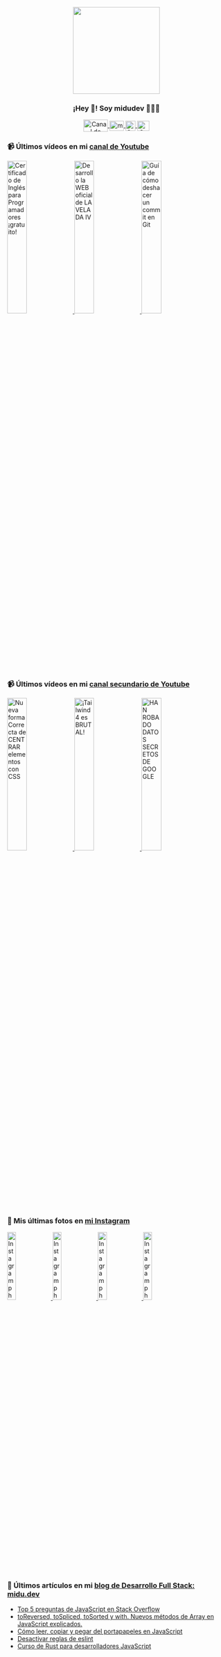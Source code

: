 <p align="center" width="300">
   <img align="center" width="200" src="https://user-images.githubusercontent.com/1561955/106762302-fda9de00-6635-11eb-99be-3ef744e60c0e.png" />
   <h3 align="center">¡Hey 👋! Soy midudev 👨🏻‍💻</h3>
</p>

<p align="center">
   <a href="https://twitch.tv/midudev" target="blank">
    <img align="center" src="https://upload.wikimedia.org/wikipedia/commons/c/ce/Twitch_logo_2019.svg" alt="Canal de Twitch de midudev" height="28px" width="56px" />
  </a>
  <span style="width: 8px;"> </span>
   <a href="https://youtube.com/midudev" target="blank">
    <img align="center" src="https://upload.wikimedia.org/wikipedia/commons/0/09/YouTube_full-color_icon_%282017%29.svg" alt="midudev" height="23px" width="33px" />
  </a>
  <span style="width: 8px;"> </span>
  <a href="https://instagram.com/midu.dev" target="blank">
    <img align="center" src="https://upload.wikimedia.org/wikipedia/commons/e/e7/Instagram_logo_2016.svg" alt="Canal de Instagram de midu.dev" height="23px" width="23px" />
  </a>
  <span style="width: 8px;"> </span>
  <a href="https://twitter.com/midudev" target="blank">
    <img align="center" src="https://upload.wikimedia.org/wikipedia/commons/thumb/6/6f/Logo_of_Twitter.svg/2491px-Logo_of_Twitter.svg.png" alt="Canal de Twitter de midudev" height="23px" width="28px" />
  </a>
</p>

### 📹 Últimos vídeos en mi [canal de Youtube](https://youtube.com/midudev?sub_confirmation=1)

<a href='https://youtu.be/LL8t2mqgJHs' target='_blank'>
  <img width='30%' src='https://img.youtube.com/vi/LL8t2mqgJHs/mqdefault.jpg' alt='Certificado de Inglés para Programadores ¡gratuito!' />
</a>
<a href='https://youtu.be/MY6A_w_FECw' target='_blank'>
  <img width='30%' src='https://img.youtube.com/vi/MY6A_w_FECw/mqdefault.jpg' alt='Desarrollo la WEB oficial de LA VELADA IV' />
</a>
<a href='https://youtu.be/Ocz-_cvKijk' target='_blank'>
  <img width='30%' src='https://img.youtube.com/vi/Ocz-_cvKijk/mqdefault.jpg' alt='Guía de cómo deshacer un commit en Git' />
</a>

### 📹 Últimos vídeos en mi [canal secundario de Youtube](https://youtube.com/midulive?sub_confirmation=1)

<a href='https://youtu.be/Ees5SuBrny0' target='_blank'>
  <img width='30%' src='https://img.youtube.com/vi/Ees5SuBrny0/mqdefault.jpg' alt='Nueva forma Correcta de CENTRAR elementos con CSS' />
</a>
<a href='https://youtu.be/QHjhKPTG_vw' target='_blank'>
  <img width='30%' src='https://img.youtube.com/vi/QHjhKPTG_vw/mqdefault.jpg' alt='¡Tailwind 4 es BRUTAL!' />
</a>
<a href='https://youtu.be/Vlh8MckI_oU' target='_blank'>
  <img width='30%' src='https://img.youtube.com/vi/Vlh8MckI_oU/mqdefault.jpg' alt='HAN ROBADO DATOS SECRETOS DE GOOGLE' />
</a>

### 📸 Mis últimas fotos en [mi Instagram](https://instagram.com/midu.dev)

<a href='https://instagram.com/p/C0CN7G_tqtL' target='_blank'>
  <img width='20%' src='https://scontent-lhr8-1.cdninstagram.com/v/t51.29350-15/404570989_310584011839619_4181433579164759611_n.jpg?stp=dst-jpg_e15_fr_p1080x1080&_nc_ht=scontent-lhr8-1.cdninstagram.com&_nc_cat=111&_nc_ohc=AGi5LO-LiicAX9u7BPb&edm=APU89FABAAAA&ccb=7-5&oh=00_AfBn37QYO-ijhoOySA0hHDCET-2QR_pQxjkyImXeTWiVTg&oe=65F270DD&_nc_sid=bc0c2c' alt='Instagram photo' />
</a>
<a href='https://instagram.com/p/C4a2E4HtEqd' target='_blank'>
  <img width='20%' src='https://scontent-lhr8-1.cdninstagram.com/v/t51.29350-15/432388235_7094300383999507_2344959333521855205_n.jpg?stp=dst-jpg_e15&_nc_ht=scontent-lhr8-1.cdninstagram.com&_nc_cat=107&_nc_ohc=zvcn6hHsMwUAX8-NaeO&edm=APU89FABAAAA&ccb=7-5&oh=00_AfAVjHP3D5hMuYdyaoeV2TT3amxoQ4GyAY-jjrchwi3sVg&oe=65F2ADE9&_nc_sid=bc0c2c' alt='Instagram photo' />
</a>
<a href='https://instagram.com/p/C4YXzgwAPMr' target='_blank'>
  <img width='20%' src='https://scontent-lhr8-1.cdninstagram.com/v/t51.29350-15/432724737_713499707638827_1133247708923310004_n.jpg?stp=dst-jpg_e15&_nc_ht=scontent-lhr8-1.cdninstagram.com&_nc_cat=103&_nc_ohc=TGLY9p4Ac30AX-evPEs&edm=APU89FABAAAA&ccb=7-5&oh=00_AfCe6WRZYP21_crHwtGvqSM2ktKtBaUohP9yCz5apVYl9Q&oe=65F2ADA1&_nc_sid=bc0c2c' alt='Instagram photo' />
</a>
<a href='https://instagram.com/p/C4Vyblgtgrt' target='_blank'>
  <img width='20%' src='https://scontent-lhr8-1.cdninstagram.com/v/t39.30808-6/432228490_18222276910277303_8652472766349080474_n.jpg?stp=dst-jpg_e35_p1080x1080_sh0.08&_nc_ht=scontent-lhr8-1.cdninstagram.com&_nc_cat=111&_nc_ohc=hmRD3bY7RLoAX-775B6&edm=APU89FAAAAAA&ccb=7-5&oh=00_AfDsOr-G3xcLxVOLTpnmMNcxxLdXbHoaHuCkh0q7LeuEXg&oe=65F4FD09&_nc_sid=bc0c2c' alt='Instagram photo' />
</a>

### 📝 Últimos artículos en mi [blog de Desarrollo Full Stack: midu.dev](https://midu.dev)
- [Top 5 preguntas de JavaScript en Stack Overflow](https://midu.dev/top-5-preguntas-javascript-stack-overflow/)
- [toReversed, toSpliced, toSorted y with. Nuevos métodos de Array en JavaScript explicados.](https://midu.dev/to-reversed-to-spliced-to-sorted-with/)
- [Cómo leer, copiar y pegar del portapapeles en JavaScript](https://midu.dev/leer-copiar-pegar-portapapeles-javascript/)
- [Desactivar reglas de eslint](https://midu.dev/desactivar-reglas-eslint/)
- [Curso de Rust para desarrolladores JavaScript](https://midu.dev/rust-para-desarrolladores-javascript/)